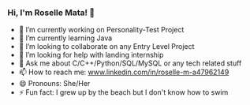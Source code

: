 ### Hi, I'm Roselle Mata! 👋

- 🔭 I’m currently working on Personality-Test Project
- 🌱 I’m currently learning Java
- 👯 I’m looking to collaborate on any Entry Level Project
- 🤔 I’m looking for help with landing internship
- 💬 Ask me about C/C++/Python/SQL/MySQL or any tech related stuff
- 📫 How to reach me: www.linkedin.com/in/roselle-m-a47962149
- 😄 Pronouns: She/Her
- ⚡ Fun fact: I grew up by the beach but I don't know how to swim
<!--
**rosemata/rosemata** is a ✨ _special_ ✨ repository because its `README.md` (this file) appears on your GitHub profile.

Here are some ideas to get you started:

- 🔭 I’m currently working on ...
- 🌱 I’m currently learning ...
- 👯 I’m looking to collaborate on ...
- 🤔 I’m looking for help with ...
- 💬 Ask me about ...
- 📫 How to reach me: ...
- 😄 Pronouns: ...
- ⚡ Fun fact: ...
-->
